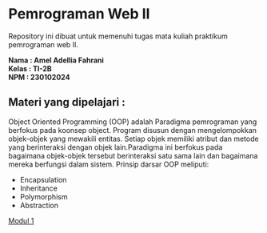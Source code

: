 # Pemrograman Web II
Repository ini dibuat untuk memenuhi tugas mata kuliah praktikum pemrograman web II.

**Nama   : Amel Adellia Fahrani  
Kelas    : TI-2B  
NPM      : 230102024**

## Materi yang dipelajari :
Object Oriented Programming (OOP) adalah Paradigma pemrograman yang berfokus pada koonsep object. Program disusun dengan mengelompokkan objek-objek yang mewakili entitas. Setiap objek memiliki atribut dan metode yang berinteraksi dengan objek lain.Paradigma ini berfokus pada bagaimana objek-objek tersebut berinteraksi satu sama lain dan bagaimana mereka berfungsi dalam sistem. Prinsip darsar OOP meliputi:
- Encapsulation 
- Inheritance
- Polymorphism
- Abstraction

[Modul 1](Modul20%1)  
